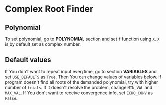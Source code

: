 # Complex Root Finder
 
## Polynomial

To set polynomial, go to **POLYNOMIAL** section and set `f` function using `X`. `X` is by default set as complex number.

## Default values

If You  don't want to repeat input everytime, go to section **VARIABLES** and set `USE_DEFAULTS` as `True`. Then You can change values of variables below.
If program doesn't find all roots of the demanded polynomial, try with higher number of `trials`. If it doesn't resolve the problem, change `MIN_VAL` and `MAX_VAL`.
If You don't want to receive convergence info, set `ECHO_CONV` as `False`.
